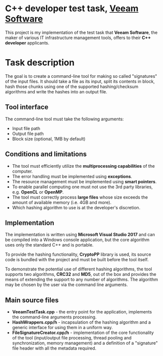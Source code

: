 # C++ developer test task, [Veeam Software](https://www.veeam.com)

This project is my implementation of the test task that **Veeam Software**, the maker of various IT infrastructure management tools, offers to their **C++ developer** applicants.
# Task description
The goal is to create a command-line tool for making so called "signatures" of the input files. It should take a file as its input, split its contents in block, hash those chunks using one of the supported hashing/checksum algorithms and write the hashes into an output file.
## Tool interface
The command-line tool must take the following arguments:
 - Input file path
 - Output file path
 - Block size (optional, 1MB by default)

## Conditions and limitations
 - The tool must efficiently utilize the **multiprocessing capabilities** of the computer.
 - The error handling must be implemented using **exceptions**.
 - The resource management must be implemented using **smart pointers**.
 - To enable parallel computing one must not use the 3rd party libraries, e.g. **OpenCL** or **OpenMP**.
 - The tool must correctly process **large files** whose size exceeds the amount of available memory (i.e. 4GB and more).
 - Which hashing algorithm to use is at the developer's discretion.
## Implementation
The implementation is written using **Microsoft Visual Studio 2017** and can be compiled into a Windows console application, but the core algorithm uses only the standard C++ and is portable.

To provide the hashing functionality, **CryptoPP** library is used, its source code is bundled with the project and must be built before the tool itself.

To demonstrate the potential use of different hashing algorithms, the tool supports two algorithms, **CRC32** and **MD5**, out of the box and provides the means of extending the support to any number of algorithms.
The algorithm may be chosen by the user via the command line arguments.
## Main source files
 - **VeeamTestTask.cpp** - the entry point for the application, implements the command-line arguments processing.
 - **HashWrappers.cpp/h** - incapsulation of the hashing algorithm and a generic interface for using them in a uniform way.
 - **FileSignatureCreator.cpp/h** - implementation of the core functionality of the tool (input/output file processing, thread pooling and synchronization, memory management) and a definition of a "signature" file header with all the metadata required.

